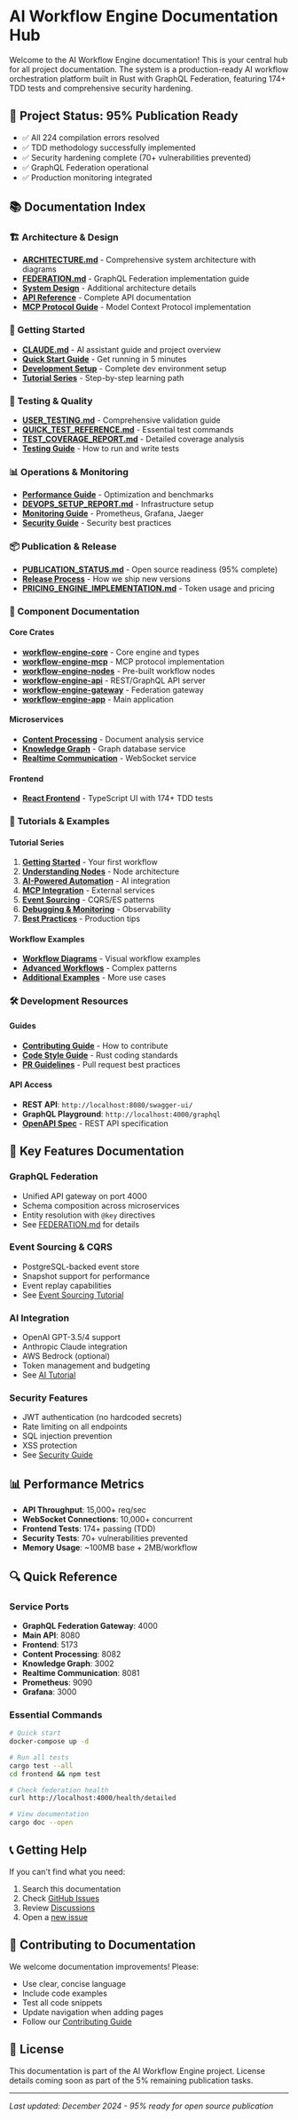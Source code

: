 # AI Workflow Engine Documentation Hub

Welcome to the AI Workflow Engine documentation! This is your central hub for all project documentation. The system is a production-ready AI workflow orchestration platform built in Rust with GraphQL Federation, featuring 174+ TDD tests and comprehensive security hardening.

## 🚀 Project Status: 95% Publication Ready

- ✅ All 224 compilation errors resolved
- ✅ TDD methodology successfully implemented
- ✅ Security hardening complete (70+ vulnerabilities prevented)
- ✅ GraphQL Federation operational
- ✅ Production monitoring integrated

## 📚 Documentation Index

### 🏗️ Architecture & Design
- **[ARCHITECTURE.md](ARCHITECTURE.md)** - Comprehensive system architecture with diagrams
- **[FEDERATION.md](../FEDERATION.md)** - GraphQL Federation implementation guide
- **[System Design](architecture.md)** - Additional architecture details
- **[API Reference](api-reference.md)** - Complete API documentation
- **[MCP Protocol Guide](mcp-protocol.md)** - Model Context Protocol implementation

### 🚦 Getting Started
- **[CLAUDE.md](../CLAUDE.md)** - AI assistant guide and project overview
- **[Quick Start Guide](../QUICK_START.md)** - Get running in 5 minutes
- **[Development Setup](../DEVELOPMENT_SETUP.md)** - Complete dev environment setup
- **[Tutorial Series](tutorials/00-index.md)** - Step-by-step learning path

### 🧪 Testing & Quality
- **[USER_TESTING.md](../USER_TESTING.md)** - Comprehensive validation guide
- **[QUICK_TEST_REFERENCE.md](../QUICK_TEST_REFERENCE.md)** - Essential test commands
- **[TEST_COVERAGE_REPORT.md](../TEST_COVERAGE_REPORT.md)** - Detailed coverage analysis
- **[Testing Guide](TESTING.md)** - How to run and write tests

### 📊 Operations & Monitoring
- **[Performance Guide](performance.md)** - Optimization and benchmarks
- **[DEVOPS_SETUP_REPORT.md](../DEVOPS_SETUP_REPORT.md)** - Infrastructure setup
- **[Monitoring Guide](../monitoring/README.md)** - Prometheus, Grafana, Jaeger
- **[Security Guide](SECURITY.md)** - Security best practices

### 📦 Publication & Release
- **[PUBLICATION_STATUS.md](PUBLICATION_STATUS.md)** - Open source readiness (95% complete)
- **[Release Process](release-process.md)** - How we ship new versions
- **[PRICING_ENGINE_IMPLEMENTATION.md](PRICING_ENGINE_IMPLEMENTATION.md)** - Token usage and pricing

### 🔧 Component Documentation

#### Core Crates
- **[workflow-engine-core](../crates/workflow-engine-core/CLAUDE.md)** - Core engine and types
- **[workflow-engine-mcp](../crates/workflow-engine-mcp/CLAUDE.md)** - MCP protocol implementation
- **[workflow-engine-nodes](../crates/workflow-engine-nodes/CLAUDE.md)** - Pre-built workflow nodes
- **[workflow-engine-api](../crates/workflow-engine-api/CLAUDE.md)** - REST/GraphQL API server
- **[workflow-engine-gateway](../crates/workflow-engine-gateway/README.md)** - Federation gateway
- **[workflow-engine-app](../crates/workflow-engine-app/CLAUDE.md)** - Main application

#### Microservices
- **[Content Processing](../services/content_processing/CLAUDE.md)** - Document analysis service
- **[Knowledge Graph](../services/knowledge_graph/CLAUDE.md)** - Graph database service
- **[Realtime Communication](../services/realtime_communication/CLAUDE.md)** - WebSocket service

#### Frontend
- **[React Frontend](../frontend/README.md)** - TypeScript UI with 174+ TDD tests

### 📖 Tutorials & Examples

#### Tutorial Series
1. **[Getting Started](tutorials/01-getting-started.md)** - Your first workflow
2. **[Understanding Nodes](tutorials/02-understanding-nodes.md)** - Node architecture
3. **[AI-Powered Automation](tutorials/03-ai-powered-automation.md)** - AI integration
4. **[MCP Integration](tutorials/04-mcp-integration.md)** - External services
5. **[Event Sourcing](tutorials/05-event-sourcing.md)** - CQRS/ES patterns
6. **[Debugging & Monitoring](tutorials/06-debugging-and-monitoring.md)** - Observability
7. **[Best Practices](tutorials/07-best-practices.md)** - Production tips

#### Workflow Examples
- **[Workflow Diagrams](workflows/workflow_diagrams.md)** - Visual workflow examples
- **[Advanced Workflows](workflows/advanced_workflow_diagram.md)** - Complex patterns
- **[Additional Examples](workflows/additional_workflow_diagram.md)** - More use cases

### 🛠️ Development Resources

#### Guides
- **[Contributing Guide](../CONTRIBUTING.md)** - How to contribute
- **[Code Style Guide](code-style.md)** - Rust coding standards
- **[PR Guidelines](pr-guidelines.md)** - Pull request best practices

#### API Access
- **REST API**: `http://localhost:8080/swagger-ui/`
- **GraphQL Playground**: `http://localhost:4000/graphql`
- **[OpenAPI Spec](../openapi.yaml)** - REST API specification

## 🎯 Key Features Documentation

### GraphQL Federation
- Unified API gateway on port 4000
- Schema composition across microservices
- Entity resolution with `@key` directives
- See [FEDERATION.md](../FEDERATION.md) for details

### Event Sourcing & CQRS
- PostgreSQL-backed event store
- Snapshot support for performance
- Event replay capabilities
- See [Event Sourcing Tutorial](tutorials/05-event-sourcing.md)

### AI Integration
- OpenAI GPT-3.5/4 support
- Anthropic Claude integration
- AWS Bedrock (optional)
- Token management and budgeting
- See [AI Tutorial](tutorials/03-ai-powered-automation.md)

### Security Features
- JWT authentication (no hardcoded secrets)
- Rate limiting on all endpoints
- SQL injection prevention
- XSS protection
- See [Security Guide](SECURITY.md)

## 📊 Performance Metrics

- **API Throughput**: 15,000+ req/sec
- **WebSocket Connections**: 10,000+ concurrent
- **Frontend Tests**: 174+ passing (TDD)
- **Security Tests**: 70+ vulnerabilities prevented
- **Memory Usage**: ~100MB base + 2MB/workflow

## 🔍 Quick Reference

### Service Ports
- **GraphQL Federation Gateway**: 4000
- **Main API**: 8080
- **Frontend**: 5173
- **Content Processing**: 8082
- **Knowledge Graph**: 3002
- **Realtime Communication**: 8081
- **Prometheus**: 9090
- **Grafana**: 3000

### Essential Commands
```bash
# Quick start
docker-compose up -d

# Run all tests
cargo test --all
cd frontend && npm test

# Check federation health
curl http://localhost:4000/health/detailed

# View documentation
cargo doc --open
```

## 📞 Getting Help

If you can't find what you need:

1. Search this documentation
2. Check [GitHub Issues](https://github.com/bredmond1019/workflow-engine-rs/issues)
3. Review [Discussions](https://github.com/bredmond1019/workflow-engine-rs/discussions)
4. Open a [new issue](https://github.com/bredmond1019/workflow-engine-rs/issues/new)

## 🤝 Contributing to Documentation

We welcome documentation improvements! Please:
- Use clear, concise language
- Include code examples
- Test all code snippets
- Update navigation when adding pages
- Follow our [Contributing Guide](../CONTRIBUTING.md)

## 📜 License

This documentation is part of the AI Workflow Engine project. License details coming soon as part of the 5% remaining publication tasks.

---

*Last updated: December 2024 - 95% ready for open source publication*